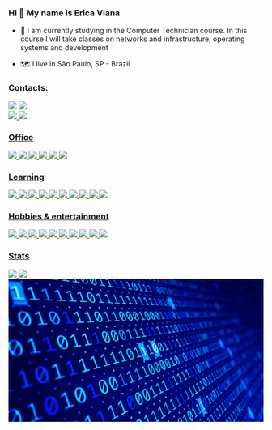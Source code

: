 ### Hi 👋 My name is Erica Viana

- 🌱 I am currently studying in the Computer Technician course. In this course I will take classes on networks and infrastructure, operating systems and development

- 🗺 I live in São Paulo, SP - Brazil

### Contacts:

<div>
<a href = "mailto: erica.viana.soares@gmail.com"><img loading="lazy" src="https://img.shields.io/badge/Gmail-D14836?style=for-the-badge&logo=gmail&logoColor=white" target="_blank"></a> <a href="https://www.linkedin.com/in/erica-viana-soares/" target="_blank"><img loading="lazy" src="https://img.shields.io/badge/-LinkedIn-%230077B5?style=for-the-badge&logo=linkedin&logoColor=white" target="_blank"></a>
</div><a href = "https://wa.me/5511930048795"><img src="https://img.shields.io/badge/WhatsApp-25D366?style=for-the-badge&logo=whatsapp&logoColor=white" /> </div><a href = "https://t.me/ericaviana12"><img src="https://img.shields.io/badge/Telegram-2CA5E0?style=for-the-badge&logo=telegram&logoColor=white" />

### Office

<img src="https://img.shields.io/badge/LibreOffice-18A303?style=for-the-badge&logo=LibreOffice&logoColor=white" /> <img src="https://img.shields.io/badge/Microsoft_Excel-217346?style=for-the-badge&logo=microsoft-excel&logoColor=white" />
<img src="https://img.shields.io/badge/Microsoft_PowerPoint-B7472A?style=for-the-badge&logo=microsoft-powerpoint&logoColor=white" /> <img src="https://img.shields.io/badge/Trello-0052CC?style=for-the-badge&logo=trello&logoColor=white" />
<img src="https://img.shields.io/badge/Microsoft_Word-2B579A?style=for-the-badge&logo=microsoft-word&logoColor=white" /> <img src="https://img.shields.io/badge/Todoist-E44332?style=for-the-badge&logo=todoist&logoColor=white" />

### Learning

<img src="https://img.shields.io/badge/VirtualBox-21416b?style=for-the-badge&logo=VirtualBox&logoColor=white" /> <img src="https://img.shields.io/badge/Linux-FCC624?style=for-the-badge&logo=linux&logoColor=black" /> <img src="https://img.shields.io/badge/Linux_Mint-87CF3E?style=for-the-badge&logo=linux-mint&logoColor=white" /> <img src="https://img.shields.io/badge/C-00599C?style=for-the-badge&logo=c&logoColor=white" /> <img src="https://img.shields.io/badge/Debian-A81D33?style=for-the-badge&logo=debian&logoColor=white" /> <img src="https://img.shields.io/badge/Ubuntu-E95420?style=for-the-badge&logo=ubuntu&logoColor=white" /> <img src="https://img.shields.io/badge/VIM-%2311AB00.svg?&style=for-the-badge&logo=vim&logoColor=white" /> <img src="https://img.shields.io/badge/Arduino-00979D?style=for-the-badge&logo=Arduino&logoColor=white" /> <img src="https://img.shields.io/badge/Arduino_IDE-00979D?style=for-the-badge&logo=arduino&logoColor=white" /> <img src="https://img.shields.io/badge/VSCode-0078D4?style=for-the-badge&logo=visual%20studio%20code&logoColor=white" />

### Hobbies & entertainment

<img src="https://img.shields.io/badge/Counter_Strike-000000?style=for-the-badge&logo=counter-strike&logoColor=white" /> <img src="https://img.shields.io/badge/FIFA-B7312F?style=for-the-badge&logo=fifa&logoColor=white" /> <img src="https://img.shields.io/badge/PlayStation-003791?style=for-the-badge&logo=playstation&logoColor=white" /> <img src="https://img.shields.io/badge/Xbox-107C10?style=for-the-badge&logo=xbox&logoColor=white" /> <img src="https://img.shields.io/badge/Spotify-1ED760?&style=for-the-badge&logo=spotify&logoColor=white" /> <img src="https://img.shields.io/badge/Amazon%20Prime-00A8E1?style=for-the-badge&logo=netflix&logoColor=white" /> <img src="https://img.shields.io/badge/Hulu-1CE783?style=for-the-badge&logo=hulu&logoColor=white" /> <img src="https://img.shields.io/badge/Netflix-E50914?style=for-the-badge&logo=netflix&logoColor=white" /> <img src="https://img.shields.io/badge/Twitch-9146FF?style=for-the-badge&logo=twitch&logoColor=white" /> <img src="https://img.shields.io/badge/YouTube-FF0000?style=for-the-badge&logo=youtube&logoColor=white" />

### Stats

<div> <a href="https://github.com/ericaviana12"> <img loading="lazy" height="180em" src="https://github-readme-stats.vercel.app/api/top-langs/?username=ericaviana12&layout=compact&langs_count=7&theme=dracula"/> <img loading="lazy" height="180em" src="https://github-readme-stats.vercel.app/api?username=ericaviana12&show_icons=true&theme=dracula&include_all_commits=true&count_private=true"/> </div>

<img src="https://github.com/ericaviana12/ericaviana12/blob/main/coding.gif">
